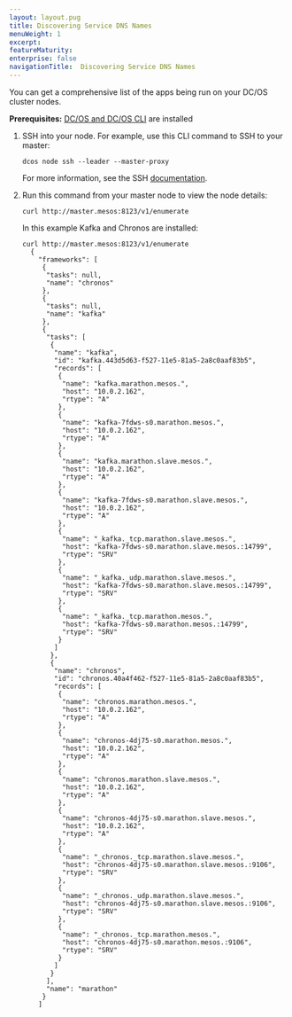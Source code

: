 ```yaml
---
layout: layout.pug
title: Discovering Service DNS Names
menuWeight: 1
excerpt:
featureMaturity:
enterprise: false
navigationTitle:  Discovering Service DNS Names
---
```


<!-- This source repo for this topic is https://github.com/dcos/dcos-docs -->

You can get a comprehensive list of the apps being run on your DC/OS cluster nodes.

**Prerequisites:** [DC/OS and DC/OS CLI][1] are installed

1.  SSH into your node. For example, use this CLI command to SSH to your master:

        dcos node ssh --leader --master-proxy


    For more information, see the SSH [documentation][2].

2.  Run this command from your master node to view the node details:

        curl http://master.mesos:8123/v1/enumerate


    In this example Kafka and Chronos are installed:

        curl http://master.mesos:8123/v1/enumerate
          {
            "frameworks": [
             {
              "tasks": null,
              "name": "chronos"
             },
             {
              "tasks": null,
              "name": "kafka"
             },
             {
              "tasks": [
               {
                "name": "kafka",
                "id": "kafka.443d5d63-f527-11e5-81a5-2a8c0aaf83b5",
                "records": [
                 {
                  "name": "kafka.marathon.mesos.",
                  "host": "10.0.2.162",
                  "rtype": "A"
                 },
                 {
                  "name": "kafka-7fdws-s0.marathon.mesos.",
                  "host": "10.0.2.162",
                  "rtype": "A"
                 },
                 {
                  "name": "kafka.marathon.slave.mesos.",
                  "host": "10.0.2.162",
                  "rtype": "A"
                 },
                 {
                  "name": "kafka-7fdws-s0.marathon.slave.mesos.",
                  "host": "10.0.2.162",
                  "rtype": "A"
                 },
                 {
                  "name": "_kafka._tcp.marathon.slave.mesos.",
                  "host": "kafka-7fdws-s0.marathon.slave.mesos.:14799",
                  "rtype": "SRV"
                 },
                 {
                  "name": "_kafka._udp.marathon.slave.mesos.",
                  "host": "kafka-7fdws-s0.marathon.slave.mesos.:14799",
                  "rtype": "SRV"
                 },
                 {
                  "name": "_kafka._tcp.marathon.mesos.",
                  "host": "kafka-7fdws-s0.marathon.mesos.:14799",
                  "rtype": "SRV"
                 }
                ]
               },
               {
                "name": "chronos",
                "id": "chronos.40a4f462-f527-11e5-81a5-2a8c0aaf83b5",
                "records": [
                 {
                  "name": "chronos.marathon.mesos.",
                  "host": "10.0.2.162",
                  "rtype": "A"
                 },
                 {
                  "name": "chronos-4dj75-s0.marathon.mesos.",
                  "host": "10.0.2.162",
                  "rtype": "A"
                 },
                 {
                  "name": "chronos.marathon.slave.mesos.",
                  "host": "10.0.2.162",
                  "rtype": "A"
                 },
                 {
                  "name": "chronos-4dj75-s0.marathon.slave.mesos.",
                  "host": "10.0.2.162",
                  "rtype": "A"
                 },
                 {
                  "name": "_chronos._tcp.marathon.slave.mesos.",
                  "host": "chronos-4dj75-s0.marathon.slave.mesos.:9106",
                  "rtype": "SRV"
                 },
                 {
                  "name": "_chronos._udp.marathon.slave.mesos.",
                  "host": "chronos-4dj75-s0.marathon.slave.mesos.:9106",
                  "rtype": "SRV"
                 },
                 {
                  "name": "_chronos._tcp.marathon.mesos.",
                  "host": "chronos-4dj75-s0.marathon.mesos.:9106",
                  "rtype": "SRV"
                 }
                ]
               }
              ],
              "name": "marathon"
             }
            ]

 [1]: /docs/1.7/administration/installing/oss/
 [2]: /docs/1.7/administration/sshcluster/
